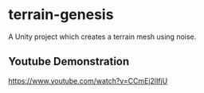 # terrain-genesis
A Unity project which creates a terrain mesh using noise.

## Youtube Demonstration
https://www.youtube.com/watch?v=CCmEj2lIfjU
